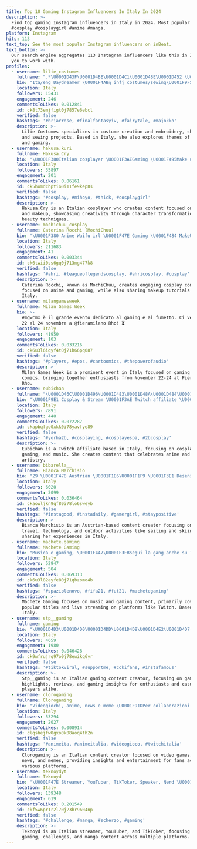 ```yaml
---
title: Top 10 Gaming Instagram Influencers In Italy In 2024
description: >-
  Find top gaming Instagram influencers in Italy in 2024. Most popular hashtags:
  #cosplay #cosplaygirl #anime #manga.
platform: Instagram
hits: 113
text_top: See the most popular Instagram influencers on inBeat.
text_bottom: >-
  Our search engine aggregates 113 Instagram influencers like this in Italy for
  you to work with.
profiles:
  - username: lilie_costumes
    fullname: ".*\U0001D43F\U0001D4BE\U0001D4C1\U0001D4BE\U0001D452 \U0001D4B8\U0001D45C\U0001D4C8\U0001D4C9\U0001D4CA\U0001D4C2\U0001D452\U0001D4C8 & \U0001D452\U0001D4C2\U0001D4B7\U0001D4C7\U0001D45C\U0001D4BE\U0001D4B9\U0001D452\U0001D4C7\U0001D4CE*."
    bio: "Ita/eng Daydreamer \U0001F4AB♍️ infj costumes/sewing\U0001F9F5✂️ COMMISSION OPEN I love my dog, painting, arts, traveling, music, cinema, gaming,nature and Xiao Zhan♥️"
    location: Italy
    followers: 15431
    engagement: 246
    commentsToLikes: 0.012841
    id: ck8t73emjfigt0j7857e6ebcl
    verified: false
    hashtags: '#briarrose, #finalfantasyiv, #fairytale, #majokko'
    description: >-
      Lilie Costumes specializes in costume creation and embroidery, sharing art
      and sewing projects. Based in Italy, she also explores themes of travel
      and gaming.
  - username: hakusa.kuri
    fullname: Hakusa.Cry
    bio: "\U0001F380Italian cosplayer \U0001F3AEGaming \U0001F495Make up"
    location: Italy
    followers: 35897
    engagement: 201
    commentsToLikes: 0.06161
    id: ck5homdchptio0i11fe9kep8s
    verified: false
    hashtags: '#cosplay, #mihoyo, #thick, #cosplaygirl'
    description: >-
      Hakusa.Cry is an Italian cosplayer who creates content focused on gaming
      and makeup, showcasing creativity through character transformations and
      beauty techniques.
  - username: mochichuu_cosplay
    fullname: Caterina Rocchi (MochiChuu)
    bio: "\U0001F380 Anime Waifu irl \U0001F47E Gaming \U0001F484 MakeUp \U0001F469‍\U0001F4BB Professional Mail: mochi@arkadia.agency \U0001F351 DailyMochi: @mochichuu (ITA)"
    location: Italy
    followers: 211683
    engagement: 41
    commentsToLikes: 0.003344
    id: ck6twii0ss6gq0j713mg477k8
    verified: false
    hashtags: '#ahri, #leagueoflegendscosplay, #ahricosplay, #cosplay'
    description: >-
      Caterina Rocchi, known as MochiChuu, creates engaging cosplay content
      focused on anime and gaming, while also sharing makeup tutorials from
      Italy.
  - username: milangamesweek
    fullname: Milan Games Week
    bio: >-
      #mgwcmx è il grande evento dedicato al gaming e al fumetto. Ci vediamo dal
      22 al 24 novembre a @fieramilano Rho! ⏳
    location: Italy
    followers: 41950
    engagement: 103
    commentsToLikes: 0.033216
    id: ck6u3l6iqyf4t0j71h66pq087
    verified: false
    hashtags: '#players, #epos, #cartoomics, #thepowerofaudio'
    description: >-
      Milan Games Week is a prominent event in Italy focused on gaming and
      comics, bringing together enthusiasts from November 22-24 at Fieramilano
      Rho.
  - username: eubichan
    fullname: "\U0001D46C\U0001D496\U0001D483\U0001D48A\U0001D484\U0001D489\U0001D482\U0001D48F ✨\U0001F439\U0001F338"
    bio: "\U0001F9E1 Cosplay & Stream \U0001F3AE Twitch affiliate \U0001F48C DM for COLLABS \U0001F338 Anime/Music/Gaming/Make up \U0001F48D Taken @nesti_e39"
    location: Italy
    followers: 7891
    engagement: 448
    commentsToLikes: 0.072287
    id: ckapbqfgo0xkk0i78yavfye89
    verified: false
    hashtags: '#yorha2b, #cosplaying, #cosplayespa, #2bcosplay'
    description: >-
      Eubichan is a Twitch affiliate based in Italy, focusing on cosplay,
      gaming, and music. She creates content that celebrates anime and makeup
      artistry.
  - username: bibarella__
    fullname: Bianca Marchisio
    bio: "29 \U0001F478 Austrian \U0001F1E6\U0001F1F9 \U0001F3E1 Desenzano del Garda, Italy \U0001F1EE\U0001F1F9 \U0001F3AE #gaming ✈️ #travel ⛵️ #sailing \U0001F4BB #technology ⛷ #skiing \U0001F512❣️ taken"
    location: Italy
    followers: 6020
    engagement: 3099
    commentsToLikes: 0.036464
    id: ckaowljkn9gf80i78lo6sweyb
    verified: false
    hashtags: '#instagood, #instadaily, #gamergirl, #staypositive'
    description: >-
      Bianca Marchisio is an Austrian-based content creator focusing on gaming,
      travel, technology, and outdoor activities like sailing and skiing,
      sharing her experiences in Italy.
  - username: machete.gaming
    fullname: Machete Gaming
    bio: "Musica e gaming, \U0001F447\U0001F3FBsegui la gang anche su Twitch!"
    location: Italy
    followers: 52947
    engagement: 504
    commentsToLikes: 0.069313
    id: ck6u3l82ayfe80j71qbzomo4b
    verified: false
    hashtags: '#spaziolenovo, #fifa21, #fut21, #machetegaming'
    description: >-
      Machete Gaming focuses on music and gaming content, primarily covering
      popular titles and live streaming on platforms like Twitch. Based in
      Italy.
  - username: stp__gaming
    fullname: gaming
    bio: "\U0001D4D3\U0001D4D0\U0001D4DD\U0001D4D8\U0001D4E2\U0001D4D7 \U0001D4D3\U0001D4D0\U0001D4DD\U0001D4D8\U0001D4D4\U0001D4DB \U0001F352"
    location: Italy
    followers: 4659
    engagement: 1980
    commentsToLikes: 0.046428
    id: ck9wfrujrq97o0j78ewikq6yr
    verified: false
    hashtags: '#tiktokviral, #supportme, #cokifans, #instafamous'
    description: >-
      Stp__gaming is an Italian gaming content creator, focusing on gameplay
      highlights, reviews, and gaming insights for enthusiasts and casual
      players alike.
  - username: clorogaming
    fullname: Clorogaming
    bio: "Videogiochi, anime, news e meme \U0001F91DPer collaborazioni inviaci una mail ⚛️ Seguici su tutte le piattaforme:"
    location: Italy
    followers: 53294
    engagement: 2027
    commentsToLikes: 0.008914
    id: clqshejfw0gxo0k08aoq4th2n
    verified: false
    hashtags: '#animeita, #animeitalia, #videogioco, #twitchitalia'
    description: >-
      Clorogaming is an Italian content creator focused on video games, anime,
      news, and memes, providing insights and entertainment for fans across
      various platforms.
  - username: teknoydyt
    fullname: Teknoyd
    bio: "\U0001F47E Streamer, YouTuber, TikToker, Speaker, Nerd \U0001F534YouTube 730k \U0001F7E3Twitch 325K \U0001F4F1 Tiktok 160k ✉️ teknoyd@in-sane.it"
    location: Italy
    followers: 139348
    engagement: 619
    commentsToLikes: 0.201549
    id: ckf5w6pr1r2l70j23hr9604np
    verified: false
    hashtags: '#challenge, #manga, #scherzo, #gaming'
    description: >-
      Teknoyd is an Italian streamer, YouTuber, and TikToker, focusing on
      gaming, challenges, and manga content across multiple platforms.
---
```


